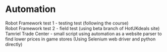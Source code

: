 # Automation

Robot Framework test 1 - testing test (following the course)
<br>
Robot Framework test 2 - field test (using beta branch of HotUKdeals site)
<br>
Tamriel Trade Center - small script using automation as a website parser to find lower prices in game stores (Using Selenium web driver and python directly)


